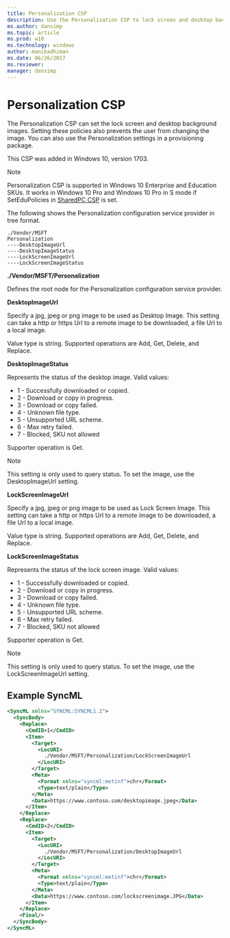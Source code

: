 ```yaml
---
title: Personalization CSP
description: Use the Personalization CSP to lock screen and desktop background images, prevent users from changing the image, and use the settings in a provisioning package.
ms.author: dansimp
ms.topic: article
ms.prod: w10
ms.technology: windows
author: manikadhiman
ms.date: 06/26/2017
ms.reviewer: 
manager: dansimp
---
```


# Personalization CSP

The Personalization CSP can set the lock screen and desktop background images. Setting these policies also prevents the user from changing the image. You can also use the Personalization settings in a provisioning package.

This CSP was added in Windows 10, version 1703.

> [!Note]
> Personalization CSP is supported in Windows 10 Enterprise and Education SKUs. It works in Windows 10 Pro and Windows 10 Pro in S mode if SetEduPolicies in [SharedPC CSP](sharedpc-csp.md) is set.

The following shows the Personalization configuration service provider in tree format.
```
./Vendor/MSFT
Personalization
----DesktopImageUrl
----DesktopImageStatus
----LockScreenImageUrl
----LockScreenImageStatus
```
<a href="" id="personalization"></a>**./Vendor/MSFT/Personalization**  
<p>Defines the root node for the Personalization configuration service provider.</p>

<a href="" id="desktopimageurl"></a>**DesktopImageUrl**  
<p>Specify a jpg, jpeg or png image to be used as Desktop Image. This setting can take a http or https Url to a remote image to be downloaded, a file Url to a local image.</p>
<p>Value type is string. Supported operations are Add, Get, Delete, and Replace.</p>

<a href="" id="desktopimagestatus"></a>**DesktopImageStatus**  
<p>Represents the status of the desktop image. Valid values:</p>
<ul>
<li>1 - Successfully downloaded or copied.</li>
<li>2 - Download or copy in progress.</li>
<li>3 - Download or copy failed.</li>
<li>4 - Unknown file type.</li>
<li>5 - Unsupported URL scheme.</li>
<li>6 - Max retry failed.</li>
<li>7 - Blocked, SKU not allowed</li>
</ul>
<p>Supporter operation is Get.</p>

> [!Note]
> This setting is only used to query status. To set the image, use the DesktopImageUrl setting.

<a href="" id="lockscreenimageurl"></a>**LockScreenImageUrl**  
<p>Specify a jpg, jpeg or png image to be used as Lock Screen Image. This setting can take a http or https Url to a remote image to be downloaded, a file Url to a local image.</p>
<p>Value type is string. Supported operations are Add, Get, Delete, and Replace.</p>


<a href="" id="lockscreenimagestatus"></a>**LockScreenImageStatus**  
<p>Represents the status of the lock screen image. Valid values:</p>
<ul>
<li>1 - Successfully downloaded or copied.</li>
<li>2 - Download or copy in progress.</li>
<li>3 - Download or copy failed.</li>
<li>4 - Unknown file type.</li>
<li>5 - Unsupported URL scheme.</li>
<li>6 - Max retry failed.</li>
<li>7 - Blocked, SKU not allowed</li>
</ul>
<p>Supporter operation is Get.</p>

> [!Note]
> This setting is only used to query status. To set the image, use the LockScreenImageUrl setting.


## Example SyncML

```xml
<SyncML xmlns="SYNCML:SYNCML1.2">
  <SyncBody>
    <Replace>
      <CmdID>1</CmdID>
      <Item>
        <Target>
          <LocURI>
            ./Vendor/MSFT/Personalization/LockScreenImageUrl
          </LocURI>
        </Target>
        <Meta>
          <Format xmlns="syncml:metinf">chr</Format>
          <Type>text/plain</Type>
        </Meta>
        <Data>https://www.contoso.com/desktopimage.jpeg</Data>
      </Item>
    </Replace>
    <Replace>
      <CmdID>2</CmdID>
      <Item>
        <Target>
          <LocURI>
            ./Vendor/MSFT/Personalization/DesktopImageUrl
          </LocURI>
        </Target>
        <Meta>
          <Format xmlns="syncml:metinf">chr</Format>
          <Type>text/plain</Type>
        </Meta>
        <Data>https://www.contoso.com/lockscreenimage.JPG</Data>
      </Item>
    </Replace>
    <Final/> 
  </SyncBody>
</SyncML>
```



